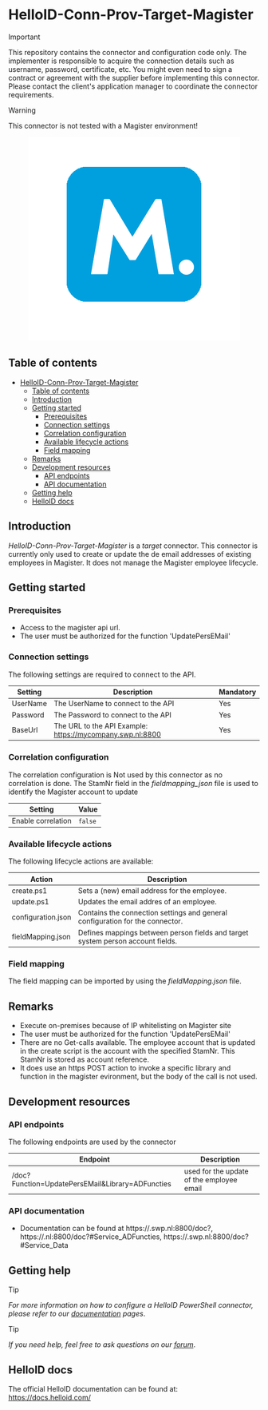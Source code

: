 # HelloID-Conn-Prov-Target-Magister

> [!IMPORTANT]
> This repository contains the connector and configuration code only. The implementer is responsible to acquire the connection details such as username, password, certificate, etc. You might even need to sign a contract or agreement with the supplier before implementing this connector. Please contact the client's application manager to coordinate the connector requirements.

> [!WARNING]
  This connector is not tested with a Magister environment!

<p align="center">
 <img src="assets/logo.png">
</p>

## Table of contents

- [HelloID-Conn-Prov-Target-Magister](#helloid-conn-prov-target-connectorname)
  - [Table of contents](#table-of-contents)
  - [Introduction](#introduction)
  - [Getting started](#getting-started)
    - [Prerequisites](#prerequisites)
    - [Connection settings](#connection-settings)
    - [Correlation configuration](#correlation-configuration)
    - [Available lifecycle actions](#available-lifecycle-actions)
    - [Field mapping](#field-mapping)
  - [Remarks](#remarks)
  - [Development resources](#development-resources)
    - [API endpoints](#api-endpoints)
    - [API documentation](#api-documentation)
  - [Getting help](#getting-help)
  - [HelloID docs](#helloid-docs)

## Introduction

_HelloID-Conn-Prov-Target-Magister_ is a _target_ connector.
This connector is currently only used to create or update the de email addresses of existing employees in Magister. It does not manage the Magister employee lifecycle.

## Getting started

### Prerequisites
- Access to the magister api url.
- The user must be authorized for the function 'UpdatePersEMail'

### Connection settings

The following settings are required to connect to the API.

| Setting  | Description                        | Mandatory |
| -------- | ---------------------------------- | --------- |
| UserName | The UserName to connect to the API | Yes       |
| Password | The Password to connect to the API | Yes       |
| BaseUrl  | The URL to the API Example: https://mycompany.swp.nl:8800   | Yes       |

### Correlation configuration

The correlation configuration is Not used by this connector as no correlation is done.
The StamNr field in the _fieldmapping_json_ file is used to identify the Magister account to update

| Setting                   | Value                             |
| ------------------------- | --------------------------------- |
| Enable correlation        | `false`                           |



### Available lifecycle actions

The following lifecycle actions are available:

| Action                                  | Description                                                                        |
| --------------------------------------- | -----------------------------------------------------------------------------------|
| create.ps1                              | Sets a (new) email address for the employee.                                       |
| update.ps1                              | Updates the email addres of an employee.                                           |
| configuration.json                      | Contains the connection settings and general configuration for the connector.      |
| fieldMapping.json                       | Defines mappings between person fields and target system person account fields.    |

### Field mapping

The field mapping can be imported by using the _fieldMapping.json_ file.

## Remarks

- Execute on-premises because of IP whitelisting on Magister site
- The user must be authorized for the function 'UpdatePersEMail'
- There are no Get-calls available. The employee account that is updated in the create script is the account with the specified StamNr. This StamNr is stored as account reference.
- It does use an https POST action to invoke a specific library and function in the magister evironment, but the body of the call is not used.

## Development resources

### API endpoints

The following endpoints are used by the connector

| Endpoint | Description               |
| -------- | ------------------------- |
| /doc?Function=UpdatePersEMail&Library=ADFuncties  | used for the update of the employee email  |

### API documentation

- Documentation can be found at https://<tenant>.swp.nl:8800/doc?, https://<tenant>.nl:8800/doc?#Service_ADFuncties, https://<tenant>.swp.nl:8800/doc?#Service_Data

## Getting help

> [!TIP]
> _For more information on how to configure a HelloID PowerShell connector, please refer to our [documentation](https://docs.helloid.com/en/provisioning/target-systems/powershell-v2-target-systems.html) pages_.

> [!TIP]
>  _If you need help, feel free to ask questions on our [forum](https://forum.helloid.com)_.

## HelloID docs

The official HelloID documentation can be found at: https://docs.helloid.com/
